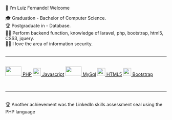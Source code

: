 :vulcan_salute: I'm Luiz Fernando! Welcome

:mortar_board: Graduation - Bachelor of Computer Science.<br>
:trophy: Postgraduate in - Database. <br>
:man_technologist: Perform backend function, knowledge of laravel, php, bootstrap, html5, CSS3, jquery. <br>
:pirate_flag: I love the area of information security.<br>
<br><hr><br>
<a href="https://www.php.net/manual/pt_BR/index.php"><img src= "https://i2.wp.com/multarte.com.br/wp-content/uploads/2015/07/php1.png?fit=960%2C670&ssl=1" width='50' height='30'> PHP</a>  <a href="https://developer.mozilla.org/pt-BR/docs/Web/JavaScript"><img src= "https://upload.wikimedia.org/wikipedia/commons/thumb/9/99/Unofficial_JavaScript_logo_2.svg/480px-Unofficial_JavaScript_logo_2.svg.png" width='25' height='25'> Javascript</a>
  <a href="https://www.mysql.com/"><img src= "https://s3.amazonaws.com/download.retrospect.com/site/docs/mysql/mysql_logo.png" width='50' height='30'> MySql</a>
  <a href="https://developer.mozilla.org/pt-BR/docs/Web/Guide/HTML/HTML5"><img src= "https://logodownload.org/wp-content/uploads/2016/10/html5-logo-10.png" width='25' height='25'> HTML5</a>  <a href="https://getbootstrap.com/"><img src= "https://i.pinimg.com/originals/be/d3/0d/bed30ddfa5d434e827c775ac9a3b0d38.jpg" width='25' height='25'> Bootstrap</a> 

<br><hr><br>
:trophy: Another achievement was the LinkedIn skills assessment seal using the PHP language 
<br><br><br>


